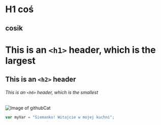 # H1 coś
## cosik

# This is an `<h1>` header, which is the largest

## This is an `<h2>` header

###### This is an `<h6>` header, which is the smallest


![Image of githubCat](https://cdn.pixabay.com/photo/2022/01/30/13/33/github-6980894_960_720.png)


``` javascript
var myVar = "Siemanko! Witajcie w mojej kuchni";
```

